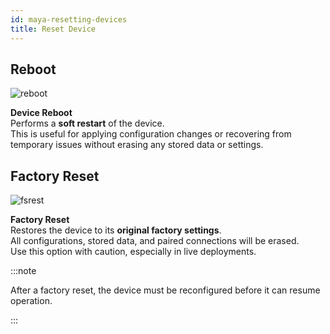 ```yaml
---
id: maya-resetting-devices
title: Reset Device
---
```


## Reboot

![reboot](/img/mayascreens/reboot.svg)

**Device Reboot**  
Performs a **soft restart** of the device.  
This is useful for applying configuration changes or recovering from temporary issues without erasing any stored data or settings.



## Factory Reset

![fsrest](/img/mayascreens/fsrest.svg)

**Factory Reset**  
Restores the device to its **original factory settings**.  
All configurations, stored data, and paired connections will be erased.  
Use this option with caution, especially in live deployments.

:::note

After a factory reset, the device must be reconfigured before it can resume operation.

:::